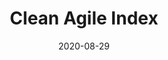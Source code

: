---
title: "Clean Agile Index"
excerpt: ""
coverImage: "/blog/assets/hello-world/cover.jpg"
date: "2020-08-29"
ogImage:
  url: "/blog/assets/hello-world/cover.jpg"
categories: ['clean']
---